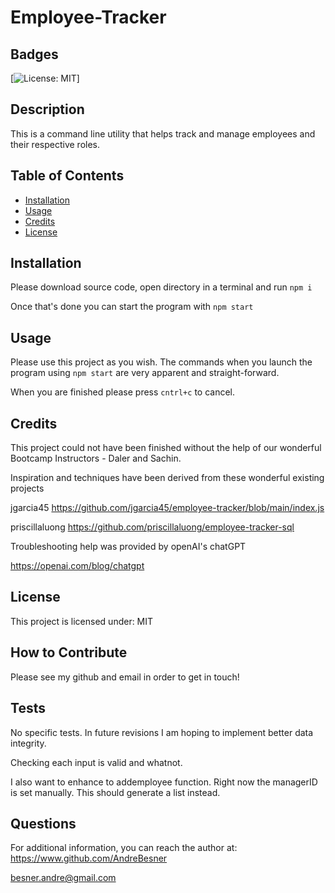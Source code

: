 # Employee-Tracker

## Badges
[![License: MIT](https://img.shields.io/badge/License-MIT-yellow.svg)]

## Description

This is a command line utility that helps track and manage employees and their respective roles.


## Table of Contents

- [Installation](#installation)
- [Usage](#usage)
- [Credits](#credits)
- [License](#license)

## Installation

Please download source code, open directory in a terminal and run `npm i`

Once that's done you can start the program with `npm start`


## Usage

Please use this project as you wish. The commands when you launch the program using `npm start` are very apparent and straight-forward. 

When you are finished please press `cntrl+c` to cancel.



## Credits

This project could not have been finished without the help of our wonderful Bootcamp Instructors - Daler and Sachin.

Inspiration and techniques have been derived from these wonderful existing projects

jgarcia45
https://github.com/jgarcia45/employee-tracker/blob/main/index.js

priscillaluong
https://github.com/priscillaluong/employee-tracker-sql

Troubleshooting help was provided by openAI's chatGPT

https://openai.com/blog/chatgpt


## License
    
This project is licensed under: MIT



## How to Contribute

Please see my github and email in order to get in touch!


## Tests

No specific tests. In future revisions I am hoping to implement better data integrity. 

Checking each input is valid and whatnot.

I also want to enhance to addemployee function. Right now the managerID is set manually. This should generate a list instead.


## Questions

For additional information, you can reach the author at: 
https://www.github.com/AndreBesner

besner.andre@gmail.com


